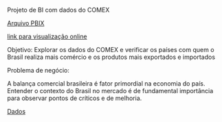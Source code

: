 Projeto de BI com dados do COMEX

[Arquivo PBIX](https://1drv.ms/u/s!AmOCIYdVhZGmhPZvPYI0nPnf2Ue6aw?e=0biRDF)

[link para visualização online](https://app.powerbi.com/view?r=eyJrIjoiZDQ4YmM2OTEtZjk4NS00Y2E3LThmMjgtYTk0Yzk3NWUxODM2IiwidCI6Ijk5N2I2Y2U2LTFlNTktNDJhNC1hNWMwLWNjZDQ0MmMwYmZmNSJ9)

Objetivo: Explorar os dados do COMEX e verificar os países com quem o Brasil realiza mais comércio e os produtos mais exportados e importados

Problema de negócio:

A balança comercial brasileira é fator primordial na economia do país. Entender o contexto do Brasil no mercado é de fundamental importância para observar pontos de críticos e de melhoria.


[Dados](https://www.gov.br/mdic/pt-br/assuntos/comercio-exterior/estatisticas/base-de-dados-bruta)


